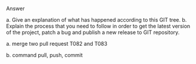 
Answer

a. Give an explanation of what has happened according to this GIT tree.
b. Explain the process that you need to follow in order to get the latest version of
the project, patch a bug and publish a new release to GIT repository.

a. merge two pull request T082 and T083

b. command pull, push, commit
